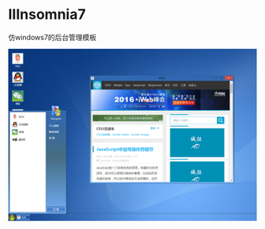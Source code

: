 # IIInsomnia7
仿windows7的后台管理模板<br/>

![image](https://github.com/IIInsomnia/IIInsomnia7/raw/master/view.png)

